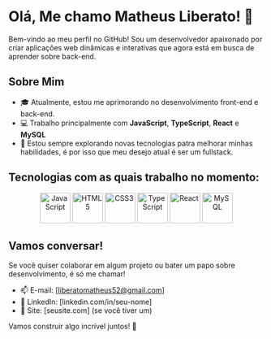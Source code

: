 # Olá, Me chamo Matheus Liberato! 👋

Bem-vindo ao meu perfil no GitHub! Sou um desenvolvedor apaixonado por criar aplicações web dinâmicas e interativas que agora está em busca de aprender sobre back-end.

## Sobre Mim

- 🎓 Atualmente, estou me aprimorando no desenvolvimento front-end e back-end.
- 💻 Trabalho principalmente com **JavaScript**, **TypeScript**, **React** e **MySQL**
- 🚀 Estou sempre explorando novas tecnologias patra melhorar minhas habilidades, é por isso que meu desejo atual é ser um fullstack. 

## Tecnologias com as quais trabalho no momento:

<p align="center">
  <img src="https://cdn.jsdelivr.net/gh/devicons/devicon/icons/javascript/javascript-original.svg" alt="JavaScript" width="60" height="60"/>
  <img src="https://cdn.jsdelivr.net/gh/devicons/devicon/icons/html5/html5-original-wordmark.svg" alt="HTML5" width="60" height="60"/>
  <img src="https://cdn.jsdelivr.net/gh/devicons/devicon/icons/css3/css3-original-wordmark.svg" alt="CSS3" width="60" height="60"/>
  <img src="https://cdn.jsdelivr.net/gh/devicons/devicon/icons/typescript/typescript-original.svg" alt="TypeScript" width="60" height="60"/>
  <img src="https://cdn.jsdelivr.net/gh/devicons/devicon/icons/react/react-original-wordmark.svg" alt="React" width="60" height="60"/>
  <img src="https://cdn.jsdelivr.net/gh/devicons/devicon/icons/mysql/mysql-original-wordmark.svg" alt="MySQL" width="60" height="60"/>
</p>

## Vamos conversar!

Se você quiser colaborar em algum projeto ou bater um papo sobre desenvolvimento, é só me chamar!

- 📫 E-mail: [liberatomatheus52@gmail.com]
- 🔗 LinkedIn: [linkedin.com/in/seu-nome]
- 💼 Site: [seusite.com] (se você tiver um)

Vamos construir algo incrível juntos! 🚀
